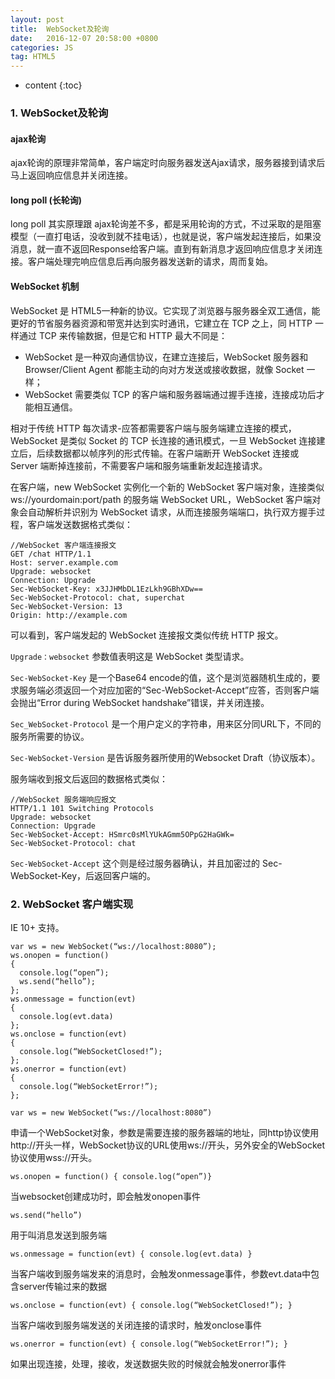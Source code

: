 ```yaml
---
layout: post
title:  WebSocket及轮询
date:   2016-12-07 20:58:00 +0800
categories: JS
tag: HTML5
---
```


* content
{:toc}

### 1. WebSocket及轮询

#### **ajax轮询**

ajax轮询的原理非常简单，客户端定时向服务器发送Ajax请求，服务器接到请求后马上返回响应信息并关闭连接。

#### **long poll (长轮询)**

long poll 其实原理跟 ajax轮询差不多，都是采用轮询的方式，不过采取的是阻塞模型（一直打电话，没收到就不挂电话），也就是说，客户端发起连接后，如果没消息，就一直不返回Response给客户端。直到有新消息才返回响应信息才关闭连接。客户端处理完响应信息后再向服务器发送新的请求，周而复始。

#### **WebSocket 机制**

WebSocket 是 HTML5一种新的协议。它实现了浏览器与服务器全双工通信，能更好的节省服务器资源和带宽并达到实时通讯，它建立在 TCP 之上，同 HTTP 一样通过 TCP 来传输数据，但是它和 HTTP 最大不同是：

- WebSocket 是一种双向通信协议，在建立连接后，WebSocket 服务器和 Browser/Client Agent 都能主动的向对方发送或接收数据，就像 Socket 一样；
- WebSocket 需要类似 TCP 的客户端和服务器端通过握手连接，连接成功后才能相互通信。

相对于传统 HTTP 每次请求-应答都需要客户端与服务端建立连接的模式，WebSocket 是类似 Socket 的 TCP 长连接的通讯模式，一旦 WebSocket 连接建立后，后续数据都以帧序列的形式传输。在客户端断开 WebSocket 连接或 Server 端断掉连接前，不需要客户端和服务端重新发起连接请求。

在客户端，new WebSocket 实例化一个新的 WebSocket 客户端对象，连接类似 ws://yourdomain:port/path 的服务端 WebSocket URL，WebSocket 客户端对象会自动解析并识别为 WebSocket 请求，从而连接服务端端口，执行双方握手过程，客户端发送数据格式类似：

	//WebSocket 客户端连接报文
	GET /chat HTTP/1.1
	Host: server.example.com
	Upgrade: websocket
	Connection: Upgrade
	Sec-WebSocket-Key: x3JJHMbDL1EzLkh9GBhXDw==
	Sec-WebSocket-Protocol: chat, superchat
	Sec-WebSocket-Version: 13
	Origin: http://example.com

可以看到，客户端发起的 WebSocket 连接报文类似传统 HTTP 报文。

`Upgrade：websocket` 参数值表明这是 WebSocket 类型请求。 

`Sec-WebSocket-Key` 是一个Base64 encode的值，这个是浏览器随机生成的，要求服务端必须返回一个对应加密的“Sec-WebSocket-Accept”应答，否则客户端会抛出“Error during WebSocket handshake”错误，并关闭连接。

`Sec_WebSocket-Protocol` 是一个用户定义的字符串，用来区分同URL下，不同的服务所需要的协议。

`Sec-WebSocket-Version` 是告诉服务器所使用的Websocket Draft（协议版本）。

服务端收到报文后返回的数据格式类似：

	//WebSocket 服务端响应报文
	HTTP/1.1 101 Switching Protocols
	Upgrade: websocket
	Connection: Upgrade
	Sec-WebSocket-Accept: HSmrc0sMlYUkAGmm5OPpG2HaGWk=
	Sec-WebSocket-Protocol: chat

`Sec-WebSocket-Accept` 这个则是经过服务器确认，并且加密过的 Sec-WebSocket-Key，后返回客户端的。

### 2. WebSocket 客户端实现

IE 10+ 支持。

	var ws = new WebSocket(“ws://localhost:8080”);
	ws.onopen = function()
	{
	  console.log(“open”);
	  ws.send(“hello”);
	};
	ws.onmessage = function(evt)
	{
	  console.log(evt.data)
	};
	ws.onclose = function(evt)
	{
	  console.log(“WebSocketClosed!”);
	};
	ws.onerror = function(evt)
	{
	  console.log(“WebSocketError!”);
	};

`var ws = new WebSocket(“ws://localhost:8080”)`

申请一个WebSocket对象，参数是需要连接的服务器端的地址，同http协议使用http://开头一样，WebSocket协议的URL使用ws://开头，另外安全的WebSocket协议使用wss://开头。

`ws.onopen = function() { console.log(“open”)}`

当websocket创建成功时，即会触发onopen事件

`ws.send(“hello”)`

用于叫消息发送到服务端 

`ws.onmessage = function(evt) { console.log(evt.data) }`

当客户端收到服务端发来的消息时，会触发onmessage事件，参数evt.data中包含server传输过来的数据

`ws.onclose = function(evt) { console.log(“WebSocketClosed!”); }`

当客户端收到服务端发送的关闭连接的请求时，触发onclose事件

`ws.onerror = function(evt) { console.log(“WebSocketError!”); }`

如果出现连接，处理，接收，发送数据失败的时候就会触发onerror事件
